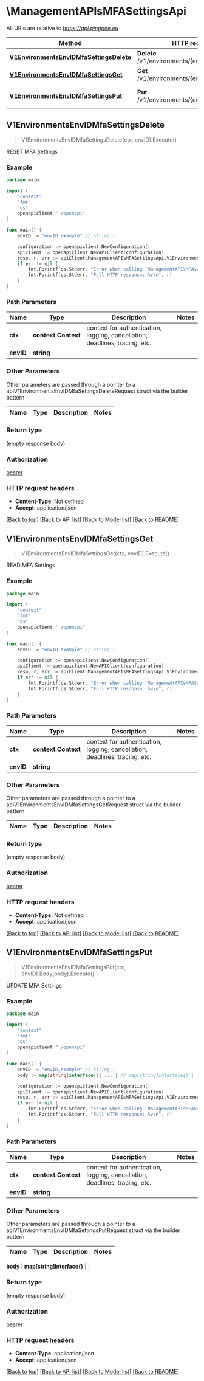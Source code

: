 # \ManagementAPIsMFASettingsApi

All URIs are relative to *https://api.pingone.eu*

Method | HTTP request | Description
------------- | ------------- | -------------
[**V1EnvironmentsEnvIDMfaSettingsDelete**](ManagementAPIsMFASettingsApi.md#V1EnvironmentsEnvIDMfaSettingsDelete) | **Delete** /v1/environments/{envID}/mfaSettings | RESET MFA Settings
[**V1EnvironmentsEnvIDMfaSettingsGet**](ManagementAPIsMFASettingsApi.md#V1EnvironmentsEnvIDMfaSettingsGet) | **Get** /v1/environments/{envID}/mfaSettings | READ MFA Settings
[**V1EnvironmentsEnvIDMfaSettingsPut**](ManagementAPIsMFASettingsApi.md#V1EnvironmentsEnvIDMfaSettingsPut) | **Put** /v1/environments/{envID}/mfaSettings | UPDATE MFA Settings



## V1EnvironmentsEnvIDMfaSettingsDelete

> V1EnvironmentsEnvIDMfaSettingsDelete(ctx, envID).Execute()

RESET MFA Settings



### Example

```go
package main

import (
    "context"
    "fmt"
    "os"
    openapiclient "./openapi"
)

func main() {
    envID := "envID_example" // string | 

    configuration := openapiclient.NewConfiguration()
    apiClient := openapiclient.NewAPIClient(configuration)
    resp, r, err := apiClient.ManagementAPIsMFASettingsApi.V1EnvironmentsEnvIDMfaSettingsDelete(context.Background(), envID).Execute()
    if err != nil {
        fmt.Fprintf(os.Stderr, "Error when calling `ManagementAPIsMFASettingsApi.V1EnvironmentsEnvIDMfaSettingsDelete``: %v\n", err)
        fmt.Fprintf(os.Stderr, "Full HTTP response: %v\n", r)
    }
}
```

### Path Parameters


Name | Type | Description  | Notes
------------- | ------------- | ------------- | -------------
**ctx** | **context.Context** | context for authentication, logging, cancellation, deadlines, tracing, etc.
**envID** | **string** |  | 

### Other Parameters

Other parameters are passed through a pointer to a apiV1EnvironmentsEnvIDMfaSettingsDeleteRequest struct via the builder pattern


Name | Type | Description  | Notes
------------- | ------------- | ------------- | -------------


### Return type

 (empty response body)

### Authorization

[bearer](../README.md#bearer)

### HTTP request headers

- **Content-Type**: Not defined
- **Accept**: application/json

[[Back to top]](#) [[Back to API list]](../README.md#documentation-for-api-endpoints)
[[Back to Model list]](../README.md#documentation-for-models)
[[Back to README]](../README.md)


## V1EnvironmentsEnvIDMfaSettingsGet

> V1EnvironmentsEnvIDMfaSettingsGet(ctx, envID).Execute()

READ MFA Settings



### Example

```go
package main

import (
    "context"
    "fmt"
    "os"
    openapiclient "./openapi"
)

func main() {
    envID := "envID_example" // string | 

    configuration := openapiclient.NewConfiguration()
    apiClient := openapiclient.NewAPIClient(configuration)
    resp, r, err := apiClient.ManagementAPIsMFASettingsApi.V1EnvironmentsEnvIDMfaSettingsGet(context.Background(), envID).Execute()
    if err != nil {
        fmt.Fprintf(os.Stderr, "Error when calling `ManagementAPIsMFASettingsApi.V1EnvironmentsEnvIDMfaSettingsGet``: %v\n", err)
        fmt.Fprintf(os.Stderr, "Full HTTP response: %v\n", r)
    }
}
```

### Path Parameters


Name | Type | Description  | Notes
------------- | ------------- | ------------- | -------------
**ctx** | **context.Context** | context for authentication, logging, cancellation, deadlines, tracing, etc.
**envID** | **string** |  | 

### Other Parameters

Other parameters are passed through a pointer to a apiV1EnvironmentsEnvIDMfaSettingsGetRequest struct via the builder pattern


Name | Type | Description  | Notes
------------- | ------------- | ------------- | -------------


### Return type

 (empty response body)

### Authorization

[bearer](../README.md#bearer)

### HTTP request headers

- **Content-Type**: Not defined
- **Accept**: application/json

[[Back to top]](#) [[Back to API list]](../README.md#documentation-for-api-endpoints)
[[Back to Model list]](../README.md#documentation-for-models)
[[Back to README]](../README.md)


## V1EnvironmentsEnvIDMfaSettingsPut

> V1EnvironmentsEnvIDMfaSettingsPut(ctx, envID).Body(body).Execute()

UPDATE MFA Settings



### Example

```go
package main

import (
    "context"
    "fmt"
    "os"
    openapiclient "./openapi"
)

func main() {
    envID := "envID_example" // string | 
    body := map[string]interface{}{ ... } // map[string]interface{} |  (optional)

    configuration := openapiclient.NewConfiguration()
    apiClient := openapiclient.NewAPIClient(configuration)
    resp, r, err := apiClient.ManagementAPIsMFASettingsApi.V1EnvironmentsEnvIDMfaSettingsPut(context.Background(), envID).Body(body).Execute()
    if err != nil {
        fmt.Fprintf(os.Stderr, "Error when calling `ManagementAPIsMFASettingsApi.V1EnvironmentsEnvIDMfaSettingsPut``: %v\n", err)
        fmt.Fprintf(os.Stderr, "Full HTTP response: %v\n", r)
    }
}
```

### Path Parameters


Name | Type | Description  | Notes
------------- | ------------- | ------------- | -------------
**ctx** | **context.Context** | context for authentication, logging, cancellation, deadlines, tracing, etc.
**envID** | **string** |  | 

### Other Parameters

Other parameters are passed through a pointer to a apiV1EnvironmentsEnvIDMfaSettingsPutRequest struct via the builder pattern


Name | Type | Description  | Notes
------------- | ------------- | ------------- | -------------

 **body** | **map[string]interface{}** |  | 

### Return type

 (empty response body)

### Authorization

[bearer](../README.md#bearer)

### HTTP request headers

- **Content-Type**: application/json
- **Accept**: application/json

[[Back to top]](#) [[Back to API list]](../README.md#documentation-for-api-endpoints)
[[Back to Model list]](../README.md#documentation-for-models)
[[Back to README]](../README.md)

